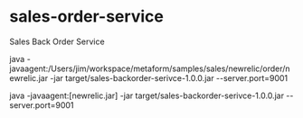 # sales-order-service
Sales Back Order Service


 java -javaagent:/Users/jim/workspace/metaform/samples/sales/newrelic/order/newrelic.jar  -jar target/sales-backorder-serivce-1.0.0.jar --server.port=9001

 java -javaagent:[newrelic.jar] -jar target/sales-backorder-serivce-1.0.0.jar --server.port=9001


